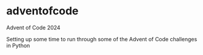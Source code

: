 # adventofcode
Advent of Code 2024

Setting up some time to run through some of the Advent of Code challenges in Python
